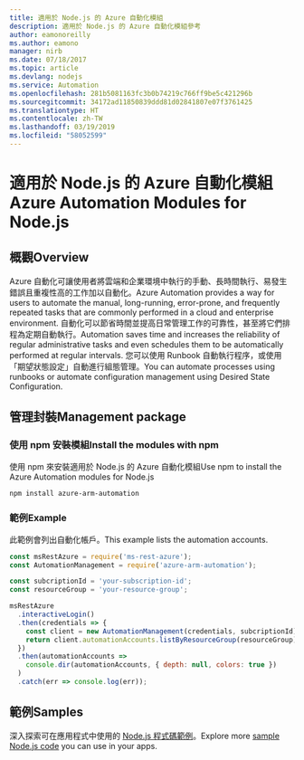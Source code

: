 ```yaml
---
title: 適用於 Node.js 的 Azure 自動化模組
description: 適用於 Node.js 的 Azure 自動化模組參考
author: eamonoreilly
ms.author: eamono
manager: nirb
ms.date: 07/18/2017
ms.topic: article
ms.devlang: nodejs
ms.service: Automation
ms.openlocfilehash: 281b5081163fc3b0b74219c766ff9be5c421296b
ms.sourcegitcommit: 34172ad11850839ddd81d02841807e07f3761425
ms.translationtype: HT
ms.contentlocale: zh-TW
ms.lasthandoff: 03/19/2019
ms.locfileid: "58052599"
---
```

# <a name="azure-automation-modules-for-nodejs"></a><span data-ttu-id="e8ebe-103">適用於 Node.js 的 Azure 自動化模組</span><span class="sxs-lookup"><span data-stu-id="e8ebe-103">Azure Automation Modules for Node.js</span></span>

## <a name="overview"></a><span data-ttu-id="e8ebe-104">概觀</span><span class="sxs-lookup"><span data-stu-id="e8ebe-104">Overview</span></span>

<span data-ttu-id="e8ebe-105">Azure 自動化可讓使用者將雲端和企業環境中執行的手動、長時間執行、易發生錯誤且重複性高的工作加以自動化。</span><span class="sxs-lookup"><span data-stu-id="e8ebe-105">Azure Automation provides a way for users to automate the manual, long-running, error-prone, and frequently repeated tasks that are commonly performed in a cloud and enterprise environment.</span></span> <span data-ttu-id="e8ebe-106">自動化可以節省時間並提高日常管理工作的可靠性，甚至將它們排程為定期自動執行。</span><span class="sxs-lookup"><span data-stu-id="e8ebe-106">Automation saves time and increases the reliability of regular administrative tasks and even schedules them to be automatically performed at regular intervals.</span></span> <span data-ttu-id="e8ebe-107">您可以使用 Runbook 自動執行程序，或使用「期望狀態設定」自動進行組態管理。</span><span class="sxs-lookup"><span data-stu-id="e8ebe-107">You can automate processes using runbooks or automate configuration management using Desired State Configuration.</span></span>

## <a name="management-package"></a><span data-ttu-id="e8ebe-108">管理封裝</span><span class="sxs-lookup"><span data-stu-id="e8ebe-108">Management package</span></span>

### <a name="install-the-modules-with-npm"></a><span data-ttu-id="e8ebe-109">使用 npm 安裝模組</span><span class="sxs-lookup"><span data-stu-id="e8ebe-109">Install the modules with npm</span></span>

<span data-ttu-id="e8ebe-110">使用 npm 來安裝適用於 Node.js 的 Azure 自動化模組</span><span class="sxs-lookup"><span data-stu-id="e8ebe-110">Use npm to install the Azure Automation modules for Node.js</span></span>

```bash
npm install azure-arm-automation
```

### <a name="example"></a><span data-ttu-id="e8ebe-111">範例</span><span class="sxs-lookup"><span data-stu-id="e8ebe-111">Example</span></span>

<span data-ttu-id="e8ebe-112">此範例會列出自動化帳戶。</span><span class="sxs-lookup"><span data-stu-id="e8ebe-112">This example lists the automation accounts.</span></span>

```javascript
const msRestAzure = require('ms-rest-azure');
const AutomationManagement = require('azure-arm-automation');

const subcriptionId = 'your-subscription-id';
const resourceGroup = 'your-resource-group';

msRestAzure
  .interactiveLogin()
  .then(credentials => {
    const client = new AutomationManagement(credentials, subcriptionId);
    return client.automationAccounts.listByResourceGroup(resourceGroup);
  })
  .then(automationAccounts =>
    console.dir(automationAccounts, { depth: null, colors: true })
  )
  .catch(err => console.log(err));
```

## <a name="samples"></a><span data-ttu-id="e8ebe-113">範例</span><span class="sxs-lookup"><span data-stu-id="e8ebe-113">Samples</span></span>

<span data-ttu-id="e8ebe-114">深入探索可在應用程式中使用的 [Node.js 程式碼範例](https://azure.microsoft.com/resources/samples/?platform=nodejs)。</span><span class="sxs-lookup"><span data-stu-id="e8ebe-114">Explore more [sample Node.js code](https://azure.microsoft.com/resources/samples/?platform=nodejs) you can use in your apps.</span></span>
